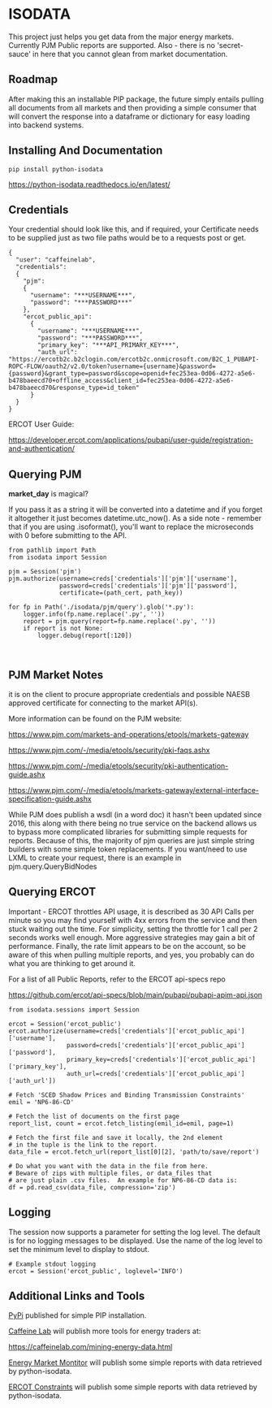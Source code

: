 # ISODATA
This project just helps you get data from the major energy markets.  Currently PJM Public reports are supported.  Also - there is no 'secret-sauce' in here that you cannot glean from market documentation.

## Roadmap
After making this an installable PIP package, the future simply entails pulling all documents from all markets and then providing a simple consumer that will convert the response into a dataframe or dictionary for easy loading into backend systems.

## Installing And Documentation
```
pip install python-isodata
```
https://python-isodata.readthedocs.io/en/latest/

## Credentials
Your credential should look like this, and if required, your Certificate needs to be supplied just as two file paths would be to a requests post or get.
```
{
  "user": "caffeinelab",
  "credentials":
  {
    "pjm":
    {
      "username": "***USERNAME***",
      "password": "***PASSWORD***"
    },    
    "ercot_public_api":
      {
        "username": "***USERNAME***",
        "password": "***PASSWORD***",
        "primary_key": "***API_PRIMARY_KEY***",
        "auth_url": "https://ercotb2c.b2clogin.com/ercotb2c.onmicrosoft.com/B2C_1_PUBAPI-ROPC-FLOW/oauth2/v2.0/token?username={username}&password={password}&grant_type=password&scope=openid+fec253ea-0d06-4272-a5e6-b478baeecd70+offline_access&client_id=fec253ea-0d06-4272-a5e6-b478baeecd70&response_type=id_token"
      }
  }
}
```

ERCOT User Guide: 

https://developer.ercot.com/applications/pubapi/user-guide/registration-and-authentication/

## Querying PJM
**market_day** is magical?

If you pass it as a string it will be converted into a datetime and if you forget it
altogether it just becomes datetime.utc_now().  As a side note - remember that if you
are using .isoformat(), you'll want to replace the microseconds with 0 before submitting
to the API.

```
from pathlib import Path
from isodata import Session

pjm = Session('pjm')
pjm.authorize(username=creds['credentials']['pjm']['username'],
              password=creds['credentials']['pjm']['password'],
              certificate=(path_cert, path_key))

for fp in Path('./isodata/pjm/query').glob('*.py'):
    logger.info(fp.name.replace('.py', ''))
    report = pjm.query(report=fp.name.replace('.py', ''))
    if report is not None:
        logger.debug(report[:120])

                  
```
## PJM Market Notes
it is on the client to procure appropriate credentials and possible NAESB approved certificate for connecting to the market API(s).

More information can be found on the PJM website:

https://www.pjm.com/markets-and-operations/etools/markets-gateway

https://www.pjm.com/-/media/etools/security/pki-faqs.ashx

https://www.pjm.com/-/media/etools/security/pki-authentication-guide.ashx

https://www.pjm.com/-/media/etools/markets-gateway/external-interface-specification-guide.ashx

While PJM does publish a wsdl (in a word doc) it hasn't been updated since 2016,
this along with there being no true service on the backend allows us to bypass more
complicated libraries for submitting simple requests for reports.  Because of this, 
the majority of pjm queries are just simple string builders with some simple token 
replacements.  If you want/need to use LXML to create your request, there is an 
example in pjm.query.QueryBidNodes

## Querying ERCOT

Important - ERCOT throttles API usage, it is described as 30 API Calls per minute
so you may find yourself with 4xx errors from the service and then stuck waiting out
the time.  For simplicity, setting the throttle for 1 call per 2 seconds works well
enough.  More aggressive strategies may gain a bit of performance.  Finally, the rate
limit appears to be on the account, so be aware of this when pulling multiple reports,
and yes, you probably can do what you are thinking to get around it.

For a list of all Public Reports, refer to the ERCOT api-specs repo

https://github.com/ercot/api-specs/blob/main/pubapi/pubapi-apim-api.json

```
from isodata.sessions import Session

ercot = Session('ercot_public')
ercot.authorize(username=creds['credentials']['ercot_public_api']['username'],
                password=creds['credentials']['ercot_public_api']['password'],
                primary_key=creds['credentials']['ercot_public_api']['primary_key'],
                auth_url=creds['credentials']['ercot_public_api']['auth_url'])

# Fetch 'SCED Shadow Prices and Binding Transmission Constraints'
emil = 'NP6-86-CD'

# Fetch the list of documents on the first page
report_list, count = ercot.fetch_listing(emil_id=emil, page=1)

# Fetch the first file and save it locally, the 2nd element
# in the tuple is the link to the report.
data_file = ercot.fetch_url(report_list[0][2], 'path/to/save/report')

# Do what you want with the data in the file from here.
# Beware of zips with multiple files, or data_files that 
# are just plain .csv files.  An example for NP6-86-CD data is:
df = pd.read_csv(data_file, compression='zip')

```

## Logging
The session now supports a parameter for setting the log level.  The default is
for no logging messages to be displayed.  Use the name of the log level to set the
minimum level to display to stdout.

```
# Example stdout logging
ercot = Session('ercot_public', loglevel='INFO')
```



## Additional Links and Tools

[PyPi](https://pypi.org/project/python-isodata/0.0.16/) published for simple PIP installation.

[Caffeine Lab](https://caffeinelab.com) will publish more tools for energy traders at:

https://caffeinelab.com/mining-energy-data.html

[Energy Market Montitor](https://energymarketmonitor.com) will publish some simple reports with data retrieved by python-isodata.

[ERCOT Constraints](https://energymarketmonitor.com/constraints) will publish some simple reports with data retrieved by python-isodata.

